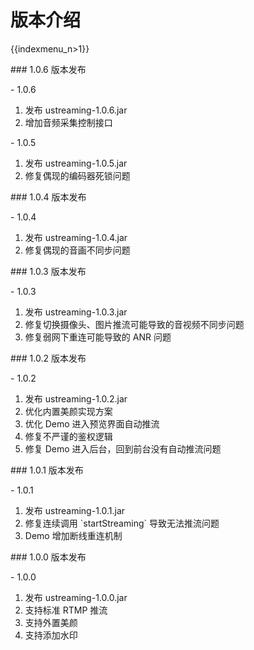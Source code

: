 # 版本介绍

{{indexmenu_n>1}}

\#\#\# 1.0.6 版本发布

\- 1.0.6

1.  发布 ustreaming-1.0.6.jar
2.  增加音频采集控制接口

\- 1.0.5

1.  发布 ustreaming-1.0.5.jar
2.  修复偶现的编码器死锁问题

\#\#\# 1.0.4 版本发布

\- 1.0.4

1.  发布 ustreaming-1.0.4.jar
2.  修复偶现的音画不同步问题

\#\#\# 1.0.3 版本发布

\- 1.0.3

1.  发布 ustreaming-1.0.3.jar
2.  修复切换摄像头、图片推流可能导致的音视频不同步问题
3.  修复弱网下重连可能导致的 ANR 问题

\#\#\# 1.0.2 版本发布

\- 1.0.2

1.  发布 ustreaming-1.0.2.jar
2.  优化内置美颜实现方案
3.  优化 Demo 进入预览界面自动推流
4.  修复不严谨的鉴权逻辑
5.  修复 Demo 进入后台，回到前台没有自动推流问题

\#\#\# 1.0.1 版本发布

\- 1.0.1

1.  发布 ustreaming-1.0.1.jar
2.  修复连续调用 \`startStreaming\` 导致无法推流问题
3.  Demo 增加断线重连机制

\#\#\# 1.0.0 版本发布

\- 1.0.0

1.  发布 ustreaming-1.0.0.jar
2.  支持标准 RTMP 推流
3.  支持外置美颜
4.  支持添加水印
